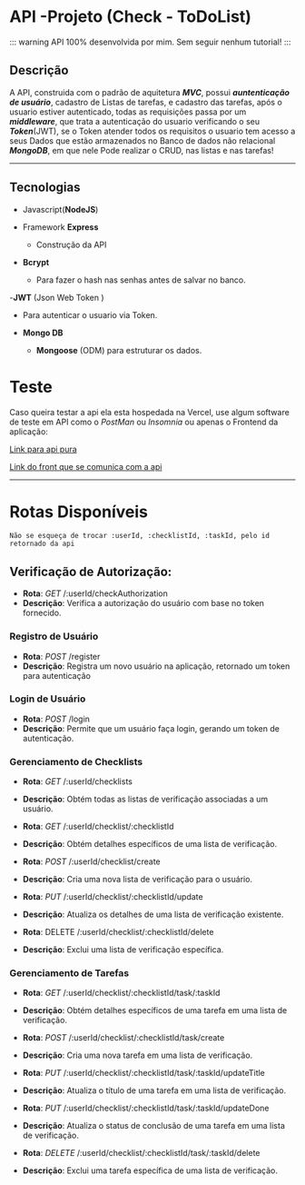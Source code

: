 # API -Projeto (Check - ToDoList)

::: warning
API 100% desenvolvida por mim. Sem seguir nenhum tutorial!
:::

## Descrição

A API, construida com o padrão de aquitetura **_MVC_**, possui **_auntenticação de usuário_**, cadastro de Listas de tarefas, e cadastro das tarefas, após o usuario estiver autenticado, todas as requisições passa por um **_middleware_**, que trata a autenticação do usuario verificando o seu **_Token_**(JWT), se o Token atender todos os requisitos o usuario tem acesso a seus Dados que estão armazenados no Banco de dados não relacional **_MongoDB_**, em que nele Pode realizar o CRUD, nas listas e nas tarefas!

---

## Tecnologias

- Javascript(**NodeJS**)

- Framework **Express**

  - Construção da API

- **Bcrypt**
  - Para fazer o hash nas senhas antes de salvar no banco.

-**JWT** (Json Web Token ) 

  - Para autenticar o usuario via Token.

- **Mongo DB**

  - **Mongoose** (ODM) para estruturar os dados.

# Teste

Caso queira testar a api ela esta hospedada na Vercel, use algum software de teste em API como o _PostMan_ ou _Insomnia_ ou apenas o Frontend da aplicação:

[Link para api pura](https://api-check-kohl.vercel.app)

[Link do front que se comunica com a api](https://check-to-do-list-delta.vercel.app)

---

# Rotas Disponíveis

`Não se esqueça de trocar :userId, :checklistId, :taskId, pelo id retornado da api`

## Verificação de Autorização:

- **Rota**: _GET_ /:userId/checkAuthorization
- **Descrição**: Verifica a autorização do usuário com base no token fornecido.

### Registro de Usuário

- **Rota**: _POST_ /register
- **Descrição**: Registra um novo usuário na aplicação, retornado um token para autenticação

### Login de Usuário

- **Rota**: _POST_ /login
- **Descrição**: Permite que um usuário faça login, gerando um token de autenticação.

### Gerenciamento de Checklists

- **Rota**: _GET_ /:userId/checklists

- **Descrição**: Obtém todas as listas de verificação associadas a um usuário.

- **Rota**: _GET_ /:userId/checklist/:checklistId

- **Descrição**: Obtém detalhes específicos de uma lista de verificação.

- **Rota**: _POST_ /:userId/checklist/create

- **Descrição**: Cria uma nova lista de verificação para o usuário.

- **Rota**: _PUT_ /:userId/checklist/:checklistId/update

- **Descrição**: Atualiza os detalhes de uma lista de verificação existente.

- **Rota**: DELETE /:userId/checklist/:checklistId/delete

- **Descrição**: Exclui uma lista de verificação específica.

### Gerenciamento de Tarefas

- **Rota**: _GET_ /:userId/checklist/:checklistId/task/:taskId

- **Descrição**: Obtém detalhes específicos de uma tarefa em uma lista de verificação.

- **Rota**: _POST_ /:userId/checklist/:checklistId/task/create

- **Descrição**: Cria uma nova tarefa em uma lista de verificação.

- **Rota**: _PUT_ /:userId/checklist/:checklistId/task/:taskId/updateTitle

- **Descrição**: Atualiza o título de uma tarefa em uma lista de verificação.

- **Rota**: _PUT_ /:userId/checklist/:checklistId/task/:taskId/updateDone

- **Descrição**: Atualiza o status de conclusão de uma tarefa em uma lista de verificação.

- **Rota**: _DELETE_ /:userId/checklist/:checklistId/task/:taskId/delete

- **Descrição**: Exclui uma tarefa específica de uma lista de verificação.
